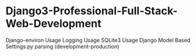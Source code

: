 # Django3-Professional-Full-Stack-Web-Development
Django-environ Usage
Logging Usage
SQLite3 Usage
Django Model Based
Settings.py parsing (development-production)
